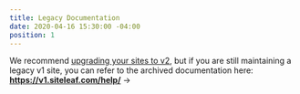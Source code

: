 ```yaml
---
title: Legacy Documentation
date: 2020-04-16 15:30:00 -04:00
position: 1
---
```


We recommend [upgrading your sites to v2](/v1/export-v1/), but if you are still maintaining a legacy v1 site, you can refer to the archived documentation here:
**<https://v1.siteleaf.com/help/>** &rarr;
